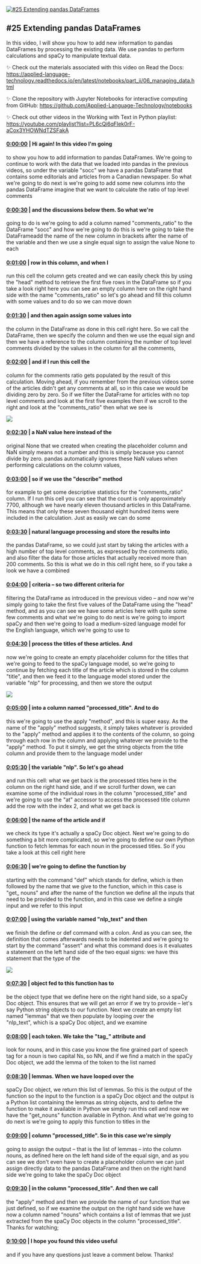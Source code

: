 [![#25 Extending pandas DataFrames](https://i.ytimg.com/vi/Yj87Gy28vqs/maxresdefault.jpg)](https://www.youtube.com/watch?v=Yj87Gy28vqs)

## #25 Extending pandas DataFrames

In this video, I will show you how to add new information to pandas DataFrames by processing the existing data. We use pandas to perform calculations and spaCy to manipulate textual data. 



✨ Check out the materials associated with this video on Read the Docs: https://applied-language-technology.readthedocs.io/en/latest/notebooks/part_ii/06_managing_data.html



✨ Clone the repository with Jupyter Notebooks for interactive computing from GitHub: https://github.com/Applied-Language-Technology/notebooks



✨ Check out other videos in the Working with Text in Python playlist: https://youtube.com/playlist?list=PL6cQi6qFlek0rF-aCox3YHOWNdTZSFakA



#### [0:00:00](https://www.youtube.com/watch?v=Yj87Gy28vqs&t=0) |  Hi again! In this video I'm going

to show you how to add information to pandas DataFrames. We're going to continue to work with the data that we loaded into pandas in the previous videos, so under the variable "socc" we have a pandas DataFrame that contains some editorials and articles from a Canadian newspaper. So what we're going to do next is we're going to add some new columns into the pandas DataFrame imagine that we want to calculate the ratio of top level comments  

#### [0:00:30](https://www.youtube.com/watch?v=Yj87Gy28vqs&t=30) |  and the discussions below them. So what we're

going to do is we're going to add a column named "comments_ratio" to the DataFrame "socc" and how we're going to do this is we're going to take the DataFrameadd the name of the new column in brackets after the name of the variable and then we use a single equal sign to assign the value None to each  

#### [0:01:00](https://www.youtube.com/watch?v=Yj87Gy28vqs&t=60) |  row in this column, and when I

run this cell the column gets created and we can easily check this by using the "head" method to retrieve the first five rows in the DataFrame so if you take a look right here you can see an empty column here on the right hand side with the name "comments_ratio" so let's go ahead and fill this column with some values and to do so we can move down  

#### [0:01:30](https://www.youtube.com/watch?v=Yj87Gy28vqs&t=90) |  and then again assign some values into

the column in the DataFrame as done in this cell right here. So we call the DataFrame, then we specify the column and then we use the equal sign and then we have a reference to the column containing the number of top level comments divided by the values in the column for all the comments,  

#### [0:02:00](https://www.youtube.com/watch?v=Yj87Gy28vqs&t=120) |  and if I run this cell the

column for the comments ratio gets populated by the result of this calculation. Moving ahead, if you remember from the previous videos some of the articles didn't get any comments at all, so in this case we would be dividing zero by zero. So if we filter the DataFrame for articles with no top level comments and look at the first five examples then if we scroll to the right and look at the "comments_ratio" then what we see is  

![](https://i.ytimg.com/vi/Yj87Gy28vqs/maxres1.jpg)



#### [0:02:30](https://www.youtube.com/watch?v=Yj87Gy28vqs&t=150) |  a NaN value here instead of the

original None that we created when creating the placeholder column and NaN simply means not a number and this is simply because you cannot divide by zero. pandas automatically ignores these NaN values when performing calculations on the column values,  

#### [0:03:00](https://www.youtube.com/watch?v=Yj87Gy28vqs&t=180) |  so if we use the "describe" method

for example to get some descriptive statistics for the "comments_ratio" column. If I run this cell you can see that the count is only approximately 7700, although we have nearly eleven thousand articles in this DataFrame. This means that only these seven thousand eight hundred items were included in the calculation. Just as easily we can do some  

#### [0:03:30](https://www.youtube.com/watch?v=Yj87Gy28vqs&t=210) |  natural language processing and store the results into

the pandas DataFrame, so we could just start by taking the articles with a high number of top level comments, as expressed by the comments ratio, and also filter the data for those articles that actually received more than 200 comments. So this is what we do in this cell right here, so if you take a look we have a combined  

#### [0:04:00](https://www.youtube.com/watch?v=Yj87Gy28vqs&t=240) |  criteria – so two different criteria for

filtering the DataFrame as introduced in the previous video – and now we're simply going to take the first five values of the DataFrame using the "head" method, and as you can see we have some articles here with quite some few comments and what we're going to do next is we're going to import spaCy and then we're going to load a medium-sized language model for the English language, which we're going to use to  

#### [0:04:30](https://www.youtube.com/watch?v=Yj87Gy28vqs&t=270) |  process the titles of these articles. And

now we're going to create an empty placeholder column for the titles that we're going to feed to the spaCy language model, so we're going to continue by fetching each title of the article which is stored in the column "title", and then we feed it to the language model stored under the variable "nlp" for processing, and then we store the output  

![](https://i.ytimg.com/vi/Yj87Gy28vqs/maxres2.jpg)



#### [0:05:00](https://www.youtube.com/watch?v=Yj87Gy28vqs&t=300) |  into a column named "processed_title". And to do

this we're going to use the apply "method", and this is super easy. As the name of the "apply" method suggests, it simply takes whatever is provided to the "apply" method and applies it to the contents of the column, so going through each row in the column and applying whatever we provide to the "apply" method. To put it simply, we get the string objects from the title column and provide them to the language model under  

#### [0:05:30](https://www.youtube.com/watch?v=Yj87Gy28vqs&t=330) |  the variable "nlp". So let's go ahead

and run this cell: what we get back is the processed titles here in the column on the right hand side, and if we scroll further down, we can examine some of the individual rows in the column "processed_title" and we're going to use the "at" accessor to access the processed title column add the row with the index 2, and what we get back is  

#### [0:06:00](https://www.youtube.com/watch?v=Yj87Gy28vqs&t=360) |  the name of the article and if

we check its type it's actually a spaCy Doc object. Next we're going to do something a bit more complicated, so we're going to define our own Python function to fetch lemmas for each noun in the processed titles. So if you take a look at this cell right here  

#### [0:06:30](https://www.youtube.com/watch?v=Yj87Gy28vqs&t=390) |  we're going to define the function by

starting with the command "def" which stands for define, which is then followed by the name that we give to the function, which in this case is "get_ nouns" and after the name of the function we define all the inputs that need to be provided to the function, and in this case we define a single input and we refer to this input  

#### [0:07:00](https://www.youtube.com/watch?v=Yj87Gy28vqs&t=420) |  using the variable named "nlp_text" and then

we finish the define or def command with a colon. And as you can see, the definition that comes afterwards needs to be indented and we're going to start by the command "assert" and what this command does is it evaluates a statement on the left hand side of the two equal signs: we have this statement that the type of the  

![](https://i.ytimg.com/vi/Yj87Gy28vqs/maxres3.jpg)



#### [0:07:30](https://www.youtube.com/watch?v=Yj87Gy28vqs&t=450) |  object fed to this function has to

be the object type that we define here on the right hand side, so a spaCy Doc object. This ensures that we will get an error if we try to provide – let's say Python string objects to our function. Next we create an empty list named "lemmas" that we then populate by looping over the "nlp_text", which is a spaCy Doc object, and we examine  

#### [0:08:00](https://www.youtube.com/watch?v=Yj87Gy28vqs&t=480) |  each token. We take the "tag_" attribute and

look for nouns, and in this case you know the fine grained part of speech tag for a noun is two capital Ns, so NN, and if we find a match in the spaCy Doc object, we add the lemma of the token to the list named  

#### [0:08:30](https://www.youtube.com/watch?v=Yj87Gy28vqs&t=510) |  lemmas. When we have looped over the

spaCy Doc object, we return this list of lemmas. So this is the output of the function so the input to the function is a spaCy Doc object and the output is a Python list containing the lemmas as string objects, and to define the function to make it available in Python we simply run this cell and now we have the "get_nouns" function available in Python. And what we're going to do next is we're going to apply this function to titles in the  

#### [0:09:00](https://www.youtube.com/watch?v=Yj87Gy28vqs&t=540) |  column "processed_title". So in this case we're simply

going to assign the output – that is the list of lemmas – into the column nouns, as defined here on the left hand side of the equal sign, and as you can see we don't even have to create a placeholder column we can just assign directly data to the pandas DataFrame and then on the right hand side we're going to take the spaCy Doc object  

#### [0:09:30](https://www.youtube.com/watch?v=Yj87Gy28vqs&t=570) |  in the column "processed_title". And then we call

the "apply" method and then we provide the name of our function that we just defined, so if we examine the output on the right hand side we have now a column named "nouns" which contains a list of lemmas that we just extracted from the spaCy Doc objects in the column "processed_title". Thanks for watching;  

#### [0:10:00](https://www.youtube.com/watch?v=Yj87Gy28vqs&t=600) |  I hope you found this video useful

and if you have any questions just leave a comment below. Thanks!  